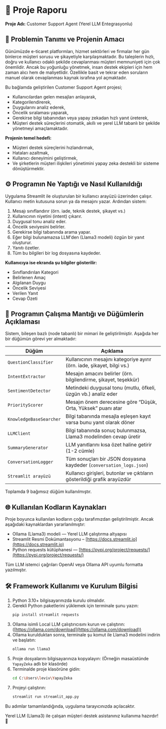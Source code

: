 # 📄 Proje Raporu
**Proje Adı:** Customer Support Agent (Yerel LLM Entegrasyonlu)

## 🎯 Problemin Tanımı ve Projenin Amacı

Günümüzde e-ticaret platformları, hizmet sektörleri ve firmalar her gün binlerce müşteri sorusu ve şikayetiyle karşılaşmaktadır. Bu taleplerin hızlı, doğru ve kullanıcı odaklı şekilde cevaplanması müşteri memnuniyeti için çok önemlidir. Ancak bu yoğunluğu yönetmek, insan destek ekipleri için hem zaman alıcı hem de maliyetlidir. Özellikle basit ve tekrar eden soruların manuel olarak cevaplanması kaynak israfına yol açmaktadır.

Bu bağlamda geliştirilen Customer Support Agent projesi;

* Kullanıcılardan gelen mesajları anlayarak,
* Kategorilendirerek,
* Duygularını analiz ederek,
* Öncelik sıralaması yaparak,
* Gerekirse bilgi tabanından veya yapay zekadan hızlı yanıt üreterek,
* Müşteri destek süreçlerini otomatik, akıllı ve yerel LLM tabanlı bir şekilde yönetmeyi amaçlamaktadır.

**Projenin temel hedefi:**

* Müşteri destek süreçlerini hızlandırmak,
* Hataları azaltmak,
* Kullanıcı deneyimini geliştirmek,
* Ve şirketlerin müşteri ilişkileri yönetimini yapay zeka destekli bir sisteme dönüştürmektir.

## ⚙️ Programın Ne Yaptığı ve Nasıl Kullanıldığı

Uygulama Streamlit ile oluşturulan bir kullanıcı arayüzü üzerinden çalışır. Kullanıcı metin kutusuna sorun ya da mesajını yazar. Ardından sistem:

1.  Mesajı sınıflandırır (örn. iade, teknik destek, şikayet vs.)
2.  Kullanıcının niyetini (intent) çıkarır.
3.  Duygusal tonu analiz eder.
4.  Öncelik seviyesini belirler.
5.  Gerekirse bilgi tabanında arama yapar.
6.  Eğer bilgi bulunamazsa LLM'den (Llama3 modeli) özgün bir yanıt oluşturur.
7.  Yanıtı özetler.
8.  Tüm bu bilgileri bir log dosyasına kaydeder.

**Kullanıcıya ise ekranda şu bilgiler gösterilir:**

* Sınıflandırılan Kategori
* Belirlenen Amaç
* Algılanan Duygu
* Öncelik Seviyesi
* Verilen Yanıt
* Cevap Özeti

## 🧠 Programın Çalışma Mantığı ve Düğümlerin Açıklaması

Sistem, bileşen bazlı (node tabanlı) bir mimari ile geliştirilmiştir. Aşağıda her bir düğümün görevi yer almaktadır:

| Düğüm                 | Açıklama                                                                 |
| --------------------- | ------------------------------------------------------------------------ |
| `QuestionClassifier`  | Kullanıcının mesajını kategoriye ayırır (örn. iade, şikayet, bilgi vs.)   |
| `IntentExtractor`     | Mesajın amacını belirler (örn. bilgilendirme, şikayet, teşekkür)         |
| `SentimentDetector`   | Metindeki duygusal tonu (mutlu, öfkeli, üzgün vb.) analiz eder            |
| `PriorityScorer`      | Mesajın önem derecesine göre “Düşük, Orta, Yüksek” puanı atar            |
| `KnowledgeBaseSearcher` | Bilgi tabanında mesajla eşleşen kayıt varsa bunu yanıt olarak döner      |
| `LLMClient`           | Bilgi tabanında sonuç bulunmazsa, Llama3 modelinden cevap üretir         |
| `SummaryGenerator`    | LLM yanıtlarını kısa özet haline getirir (1-2 cümle)                     |
| `ConversationLogger`  | Tüm sonuçları bir JSON dosyasına kaydeder (`conversation_logs.json`)    |
| `Streamlit arayüzü`   | Kullanıcı girişleri, butonlar ve çıktıların gösterildiği grafik arayüzdür |

Toplamda 9 bağımsız düğüm kullanılmıştır.

## 🌐 Kullanılan Kodların Kaynakları

Proje boyunca kullanılan kodların çoğu tarafımızdan geliştirilmiştir. Ancak aşağıdaki kaynaklardan yararlanılmıştır:

* Ollama (Llama3) modeli — Yerel LLM çalıştırma altyapısı
* Streamlit Resmi Dokümantasyonu – [https://docs.streamlit.io](https://docs.streamlit.io)
* Python requests kütüphanesi — [https://pypi.org/project/requests/](https://pypi.org/project/requests/)

Tüm LLM istemci çağrıları OpenAI veya Ollama API uyumlu formatta yazılmıştır.

## 🛠️ Framework Kullanımı ve Kurulum Bilgisi

1.  Python 3.10+ bilgisayarınızda kurulu olmalıdır.
2.  Gerekli Python paketlerini yüklemek için terminale şunu yazın:
    ```bash
    pip install streamlit requests
    ```
3.  Ollama isimli Local LLM çalıştırıcısını kurun ve çalıştırın:
    ([https://ollama.com/download](https://ollama.com/download))
4.  Ollama kurulduktan sonra, terminale şu komut ile Llama3 modelini indirin ve başlatın:
    ```bash
    ollama run llama3
    ```
5.  Proje dosyalarını bilgisayarınıza kopyalayın:
    (Örneğin masaüstünde `YapayZeka` adlı bir klasörde)
6.  Terminalde proje klasörüne gidin:
    ```bash
    cd C:\Users\leviv\YapayZeka
    ```
7.  Projeyi çalıştırın:
    ```bash
    streamlit run streamlit_app.py
    ```

Bu adımlar tamamlandığında, uygulama tarayıcınızda açılacaktır.

Yerel LLM (Llama3) ile çalışan müşteri destek asistanınız kullanıma hazırdır! 🚀
